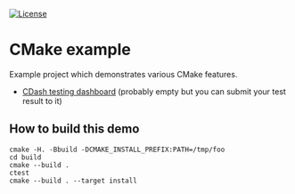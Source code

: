 [![License](https://img.shields.io/badge/license-%20BSD--3-blue.svg)](../master/LICENSE)


# CMake example

Example project which demonstrates various CMake features.

- [CDash testing dashboard](http://my.cdash.org/index.php?project=cmake-example) (probably empty but you can submit your test result to it)


## How to build this demo

```
cmake -H. -Bbuild -DCMAKE_INSTALL_PREFIX:PATH=/tmp/foo
cd build
cmake --build .
ctest
cmake --build . --target install
```
